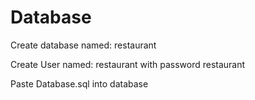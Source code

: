 # Database

Create database named:  restaurant

Create User named:      restaurant  with password restaurant

Paste Database.sql into database